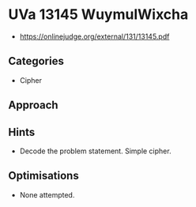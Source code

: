 # UVa 13145 WuymulWixcha

   * https://onlinejudge.org/external/131/13145.pdf

## Categories

   * Cipher

## Approach

## Hints

   * Decode the problem statement. Simple cipher.

## Optimisations

   * None attempted.
